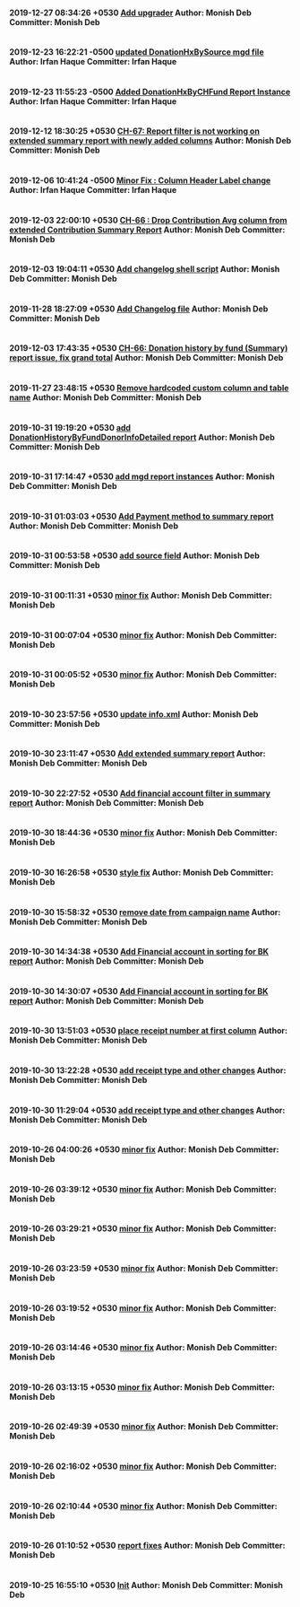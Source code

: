 
 #### 2019-12-27 08:34:26 +0530 [Add upgrader](https://github.com/CanadaHelps/chfunds/commit/6f683fd7fd2702f22cdfebe857c8285319677ef3) Author: Monish Deb Committer: Monish Deb <br><br>

 #### 2019-12-23 16:22:21 -0500 [updated DonationHxBySource mgd file](https://github.com/CanadaHelps/chfunds/commit/1474dff140ea7770ccf6b41822e83748422523f0) Author: Irfan Haque Committer: Irfan Haque <br><br>

 #### 2019-12-23 11:55:23 -0500 [Added DonationHxByCHFund Report Instance](https://github.com/CanadaHelps/chfunds/commit/ea6c92b16383ac3b84fd65834c4e5fc914bb6ffc) Author: Irfan Haque Committer: Irfan Haque <br><br>

 #### 2019-12-12 18:30:25 +0530 [CH-67: Report filter is not working on extended summary report with newly added columns](https://github.com/CanadaHelps/chfunds/commit/dbfdbecdf7c697a0f01d82789f19dbcb43868101) Author: Monish Deb Committer: Monish Deb <br><br>

 #### 2019-12-06 10:41:24 -0500 [Minor Fix : Column Header Label change](https://github.com/CanadaHelps/chfunds/commit/4436ccd015585077f6e4db6c82269279250c1447) Author: Irfan Haque Committer: Irfan Haque <br><br>

 #### 2019-12-03 22:00:10 +0530 [CH-66 : Drop Contribution Avg column from extended Contribution Summary Report](https://github.com/CanadaHelps/chfunds/commit/34e3378ff1a48ed76a6cfe8289318044d254c634) Author: Monish Deb Committer: Monish Deb <br><br>

 #### 2019-12-03 19:04:11 +0530 [Add changelog shell script](https://github.com/CanadaHelps/chfunds/commit/4d482fe1eab619550aacaf62d707b44f879a0888) Author: Monish Deb Committer: Monish Deb <br><br>

 #### 2019-11-28 18:27:09 +0530 [Add Changelog file](https://github.com/CanadaHelps/chfunds/commit/5a8929f9f333e27613e9d0ea6ce4c2f7df2a2c74) Author: Monish Deb Committer: Monish Deb <br><br>

 #### 2019-12-03 17:43:35 +0530 [CH-66: Donation history by fund (Summary) report issue, fix grand total](https://github.com/CanadaHelps/chfunds/commit/000041c9e84dcd1d2c1649b41aa04478bca8921d) Author: Monish Deb Committer: Monish Deb <br><br>

 #### 2019-11-27 23:48:15 +0530 [Remove hardcoded custom column and table name](https://github.com/CanadaHelps/chfunds/commit/13644ba7cb2217a35d0463e08bf6a8cd6a4648c3) Author: Monish Deb Committer: Monish Deb <br><br>

 #### 2019-10-31 19:19:20 +0530 [add DonationHistoryByFundDonorInfoDetailed report](https://github.com/CanadaHelps/chfunds/commit/1c424fcc9437c64342607f9d1ab326d1e11e1412) Author: Monish Deb Committer: Monish Deb <br><br>

 #### 2019-10-31 17:14:47 +0530 [add mgd report instances](https://github.com/CanadaHelps/chfunds/commit/437d47c6f306898eab4eca5d48c095285625aeb6) Author: Monish Deb Committer: Monish Deb <br><br>

 #### 2019-10-31 01:03:03 +0530 [Add Payment  method to  summary report](https://github.com/CanadaHelps/chfunds/commit/4692b8d0ce7fc7411d23b8d27126e35bab43cafe) Author: Monish Deb Committer: Monish Deb <br><br>

 #### 2019-10-31 00:53:58 +0530 [add source field](https://github.com/CanadaHelps/chfunds/commit/7a10214a924ce3df656368f93e366ecd8ed5af8f) Author: Monish Deb Committer: Monish Deb <br><br>

 #### 2019-10-31 00:11:31 +0530 [minor fix](https://github.com/CanadaHelps/chfunds/commit/248b4d5dfed9b226e91bc7bb31d09ef43edffa81) Author: Monish Deb Committer: Monish Deb <br><br>

 #### 2019-10-31 00:07:04 +0530 [minor fix](https://github.com/CanadaHelps/chfunds/commit/34b9fbfcc90ca00e77f76bfe2a9bee4df26611fc) Author: Monish Deb Committer: Monish Deb <br><br>

 #### 2019-10-31 00:05:52 +0530 [minor fix](https://github.com/CanadaHelps/chfunds/commit/14d0bc3573d1b38ba1278619da4d1b44b3772287) Author: Monish Deb Committer: Monish Deb <br><br>

 #### 2019-10-30 23:57:56 +0530 [update info.xml](https://github.com/CanadaHelps/chfunds/commit/d1ea577ba0c375b5873779275972374c17a88ec1) Author: Monish Deb Committer: Monish Deb <br><br>

 #### 2019-10-30 23:11:47 +0530 [Add extended summary report](https://github.com/CanadaHelps/chfunds/commit/f42c3506717b19e550684c9630102c68ee07f7f5) Author: Monish Deb Committer: Monish Deb <br><br>

 #### 2019-10-30 22:27:52 +0530 [Add financial account filter in summary report](https://github.com/CanadaHelps/chfunds/commit/e1b272c17c5633fb4d770e1dd5cd2741cb626afc) Author: Monish Deb Committer: Monish Deb <br><br>

 #### 2019-10-30 18:44:36 +0530 [minor fix](https://github.com/CanadaHelps/chfunds/commit/90473bf103d3d0f28c0ec8a99d48727614ae11b7) Author: Monish Deb Committer: Monish Deb <br><br>

 #### 2019-10-30 16:26:58 +0530 [style fix](https://github.com/CanadaHelps/chfunds/commit/dc038c48c0cb23fb692782e0f717a4e9086ac49a) Author: Monish Deb Committer: Monish Deb <br><br>

 #### 2019-10-30 15:58:32 +0530 [remove date from campaign name](https://github.com/CanadaHelps/chfunds/commit/c6ea2b6cc9afd7d5092e13844a37e36048d439ab) Author: Monish Deb Committer: Monish Deb <br><br>

 #### 2019-10-30 14:34:38 +0530 [Add Financial account in sorting for BK report](https://github.com/CanadaHelps/chfunds/commit/5509bd6f7026f1095aeeddca71086e4a3716a959) Author: Monish Deb Committer: Monish Deb <br><br>

 #### 2019-10-30 14:30:07 +0530 [Add Financial account in sorting for BK report](https://github.com/CanadaHelps/chfunds/commit/97297cc59fc8d3daf188458bf0a1542fdf33d029) Author: Monish Deb Committer: Monish Deb <br><br>

 #### 2019-10-30 13:51:03 +0530 [place receipt number at first column](https://github.com/CanadaHelps/chfunds/commit/bba3e7b2b3e64254e29cc3f97e0258e0d2c09ffd) Author: Monish Deb Committer: Monish Deb <br><br>

 #### 2019-10-30 13:22:28 +0530 [add receipt type and other changes](https://github.com/CanadaHelps/chfunds/commit/c8557fb0d6ebd561ca06f34440d56db6affbba4b) Author: Monish Deb Committer: Monish Deb <br><br>

 #### 2019-10-30 11:29:04 +0530 [add receipt type and other changes](https://github.com/CanadaHelps/chfunds/commit/4ed0bb7d1c343792ce35fae39a8383cda23caabe) Author: Monish Deb Committer: Monish Deb <br><br>

 #### 2019-10-26 04:00:26 +0530 [minor fix](https://github.com/CanadaHelps/chfunds/commit/dd92da9941fc152304e041d1fd813f281ea80494) Author: Monish Deb Committer: Monish Deb <br><br>

 #### 2019-10-26 03:39:12 +0530 [minor fix](https://github.com/CanadaHelps/chfunds/commit/552ae8d9542c50eab08f08c5fce84ff490d9cd6a) Author: Monish Deb Committer: Monish Deb <br><br>

 #### 2019-10-26 03:29:21 +0530 [minor fix](https://github.com/CanadaHelps/chfunds/commit/407c117b4c7e5a529e4bb60c035d3795ebd0025e) Author: Monish Deb Committer: Monish Deb <br><br>

 #### 2019-10-26 03:23:59 +0530 [minor fix](https://github.com/CanadaHelps/chfunds/commit/b41b082b0624e24d70fd84e6e3af14c3bae6759b) Author: Monish Deb Committer: Monish Deb <br><br>

 #### 2019-10-26 03:19:52 +0530 [minor fix](https://github.com/CanadaHelps/chfunds/commit/469a5bed7be7a1cd8e715e11fd68b7518ef12f16) Author: Monish Deb Committer: Monish Deb <br><br>

 #### 2019-10-26 03:14:46 +0530 [minor fix](https://github.com/CanadaHelps/chfunds/commit/09315654dabb686eef9b0b4b69b3365d02329aae) Author: Monish Deb Committer: Monish Deb <br><br>

 #### 2019-10-26 03:13:15 +0530 [minor fix](https://github.com/CanadaHelps/chfunds/commit/014385eac9fe5863b3236cb3082187e62509661e) Author: Monish Deb Committer: Monish Deb <br><br>

 #### 2019-10-26 02:49:39 +0530 [minor fix](https://github.com/CanadaHelps/chfunds/commit/f4168e7c530fff8d0b387ef88b7060c436633972) Author: Monish Deb Committer: Monish Deb <br><br>

 #### 2019-10-26 02:16:02 +0530 [minor fix](https://github.com/CanadaHelps/chfunds/commit/50ac03a54600a92d41bb5dd4d767780d436aa220) Author: Monish Deb Committer: Monish Deb <br><br>

 #### 2019-10-26 02:10:44 +0530 [minor fix](https://github.com/CanadaHelps/chfunds/commit/1d13201c46afed22093a2ccf9de6b01d42ed5f08) Author: Monish Deb Committer: Monish Deb <br><br>

 #### 2019-10-26 01:10:52 +0530 [report fixes](https://github.com/CanadaHelps/chfunds/commit/2cab6fc7dcc60d0492f078b39f950522b0d64cff) Author: Monish Deb Committer: Monish Deb <br><br>

 #### 2019-10-25 16:55:10 +0530 [Init](https://github.com/CanadaHelps/chfunds/commit/b69d76495a0277c34665603b75f351f0485c9337) Author: Monish Deb Committer: Monish Deb <br><br>
